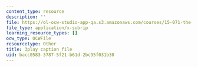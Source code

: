```yaml
---
content_type: resource
description: ''
file: https://ol-ocw-studio-app-qa.s3.amazonaws.com/courses/15-071-the-analytics-edge-spring-2017/bacc058337875f21b61d2bc95f031b30_ee6E6aUGpm0.vtt
file_type: application/x-subrip
learning_resource_types: []
ocw_type: OCWFile
resourcetype: Other
title: 3play caption file
uid: bacc0583-3787-5f21-b61d-2bc95f031b30
---
```

